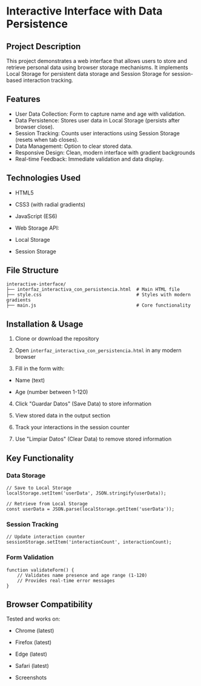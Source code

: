 # Interactive Interface with Data Persistence
## Project Description
This project demonstrates a web interface that allows users to store and retrieve personal data using browser storage mechanisms. It implements Local Storage for persistent data storage and Session Storage for session-based interaction tracking.

## Features
- User Data Collection: Form to capture name and age with validation.
- Data Persistence: Stores user data in Local Storage (persists after browser close).
- Session Tracking: Counts user interactions using Session Storage (resets when tab closes).
- Data Management: Option to clear stored data.
- Responsive Design: Clean, modern interface with gradient backgrounds
- Real-time Feedback: Immediate validation and data display.
## Technologies Used

- HTML5

- CSS3 (with radial gradients)

- JavaScript (ES6)

- Web Storage API:

- Local Storage

- Session Storage

## File Structure
```
interactive-interface/
├── interfaz_interactiva_con_persistencia.html  # Main HTML file
├── style.css                                   # Styles with modern gradients
├── main.js                                     # Core functionality
```
## Installation & Usage
1. Clone or download the repository

2. Open `interfaz_interactiva_con_persistencia.html` in any modern browser

3. Fill in the form with:
- Name (text)

- Age (number between 1-120)

4. Click "Guardar Datos" (Save Data) to store information

5. View stored data in the output section

6. Track your interactions in the session counter

7. Use "Limpiar Datos" (Clear Data) to remove stored information

## Key Functionality
### Data Storage
```
// Save to Local Storage
localStorage.setItem('userData', JSON.stringify(userData));

// Retrieve from Local Storage
const userData = JSON.parse(localStorage.getItem('userData'));
```
### Session Tracking
```
// Update interaction counter
sessionStorage.setItem('interactionCount', interactionCount);
```
### Form Validation
```
function validateForm() {
    // Validates name presence and age range (1-120)
    // Provides real-time error messages
}
```
## Browser Compatibility
Tested and works on:

- Chrome (latest)

- Firefox (latest)

- Edge (latest)

- Safari (latest)

- Screenshots


